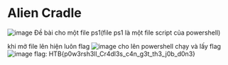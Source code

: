 # Alien Cradle
![image](https://user-images.githubusercontent.com/110059218/227737477-27663877-c34f-475a-9595-75b9bd1a780a.png)
Đề bài cho một file ps1(file ps1 là một file script của powershell)

khi mở file lên hiện luôn flag 
![image](https://user-images.githubusercontent.com/110059218/227737569-63124d9d-7c8e-4aa3-ab0c-d32b6206cab5.png)
cho lên powershell chạy và lấy flag
![image](https://user-images.githubusercontent.com/110059218/227737588-cf9c37af-0014-4b98-ae31-a2113e316806.png)
flag: HTB{p0w3rsh3ll_Cr4dl3s_c4n_g3t_th3_j0b_d0n3}

